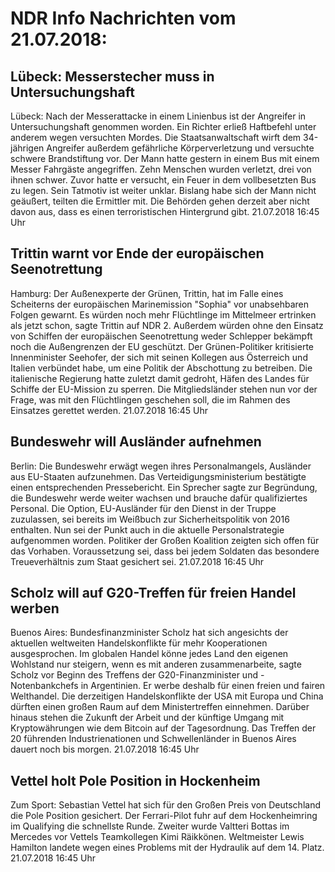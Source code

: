 # NDR Info Nachrichten vom 21.07.2018:


## Lübeck: Messerstecher muss in Untersuchungshaft
Lübeck: Nach der Messerattacke in einem Linienbus ist der Angreifer in Untersuchungshaft genommen worden. Ein Richter erließ Haftbefehl unter anderem wegen versuchten Mordes. Die Staatsanwaltschaft wirft dem 34-jährigen Angreifer außerdem gefährliche Körperverletzung und versuchte schwere Brandstiftung vor. Der Mann hatte gestern in einem Bus mit einem Messer Fahrgäste angegriffen. Zehn Menschen wurden verletzt, drei von ihnen schwer. Zuvor hatte er versucht, ein Feuer in dem vollbesetzten Bus zu legen. Sein Tatmotiv ist weiter unklar. Bislang habe sich der Mann nicht geäußert, teilten die Ermittler mit. Die Behörden gehen derzeit aber nicht davon aus, dass es einen terroristischen Hintergrund gibt. 21.07.2018 16:45 Uhr 

## Trittin warnt vor Ende der europäischen Seenotrettung
Hamburg: Der Außenexperte der Grünen, Trittin, hat im Falle eines Scheiterns der europäischen Marinemission "Sophia" vor unabsehbaren Folgen gewarnt. Es würden noch mehr Flüchtlinge im Mittelmeer ertrinken als jetzt schon, sagte Trittin auf NDR 2. Außerdem würden ohne den Einsatz von Schiffen der europäischen Seenotrettung weder Schlepper bekämpft noch die Außengrenzen der EU geschützt. Der Grünen-Politiker kritisierte Innenminister Seehofer, der sich mit seinen Kollegen aus Österreich und Italien verbündet habe, um eine Politik der Abschottung zu betreiben. Die italienische Regierung hatte zuletzt damit gedroht, Häfen des Landes für Schiffe der EU-Mission zu sperren. Die Mitgliedsländer stehen nun vor der Frage, was mit den Flüchtlingen geschehen soll, die im Rahmen des Einsatzes gerettet werden. 21.07.2018 16:45 Uhr 

## Bundeswehr will Ausländer aufnehmen
Berlin: Die Bundeswehr erwägt wegen ihres Personalmangels, Ausländer aus EU-Staaten aufzunehmen. Das Verteidigungsministerium bestätigte einen entsprechenden Pressebericht. Ein Sprecher sagte zur Begründung, die Bundeswehr werde weiter wachsen und brauche dafür qualifiziertes Personal. Die Option, EU-Ausländer für den Dienst in der Truppe zuzulassen, sei bereits im Weißbuch zur Sicherheitspolitik von 2016 enthalten. Nun sei der Punkt auch in die aktuelle Personalstrategie aufgenommen worden. Politiker der Großen Koalition zeigten sich offen für das Vorhaben. Voraussetzung sei, dass bei jedem Soldaten das besondere Treueverhältnis zum Staat gesichert sei. 21.07.2018 16:45 Uhr 

## Scholz will auf G20-Treffen für freien Handel werben
Buenos Aires: Bundesfinanzminister Scholz hat sich angesichts der aktuellen weltweiten Handelskonflikte für mehr Kooperationen ausgesprochen. Im globalen Handel könne jedes Land den eigenen Wohlstand nur steigern, wenn es mit anderen zusammenarbeite, sagte Scholz vor Beginn des Treffens der G20-Finanzminister und -Notenbankchefs in Argentinien. Er werbe deshalb für einen freien und fairen Welthandel. Die derzeitigen Handelskonflikte der USA mit Europa und China dürften einen großen Raum auf dem Ministertreffen einnehmen. Darüber hinaus stehen die Zukunft der Arbeit und der künftige Umgang mit Kryptowährungen wie dem Bitcoin auf der Tagesordnung. Das Treffen der 20 führenden Industrienationen und Schwellenländer in Buenos Aires dauert noch bis morgen. 21.07.2018 16:45 Uhr 

## Vettel holt Pole Position in Hockenheim
Zum Sport: Sebastian Vettel hat sich für den Großen Preis von Deutschland die Pole Position gesichert. Der Ferrari-Pilot fuhr auf dem Hockenheimring im Qualifying die schnellste Runde. Zweiter wurde Valtteri Bottas im Mercedes vor Vettels Teamkollegen Kimi Räikkönen. Weltmeister Lewis Hamilton landete wegen eines Problems mit der Hydraulik auf dem 14. Platz. 21.07.2018 16:45 Uhr 
